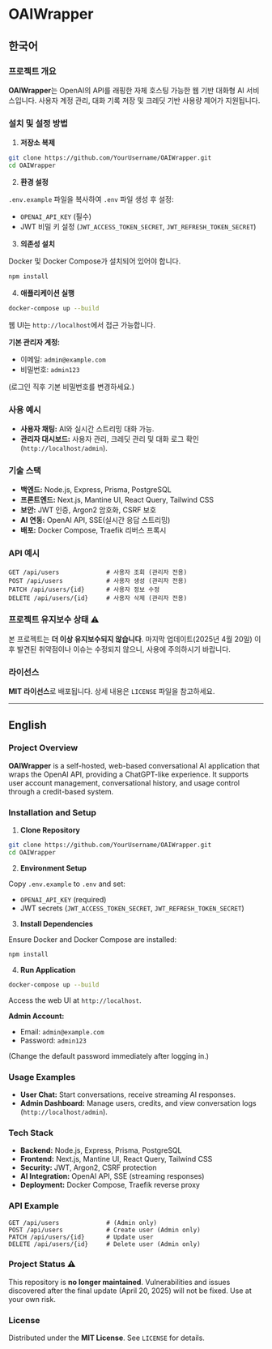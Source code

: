# OAIWrapper

## 한국어

### 프로젝트 개요

**OAIWrapper**는 OpenAI의 API를 래핑한 자체 호스팅 가능한 웹 기반 대화형 AI 서비스입니다. 사용자 계정 관리, 대화 기록 저장 및 크레딧 기반 사용량 제어가 지원됩니다.

### 설치 및 설정 방법

1. **저장소 복제**

```bash
git clone https://github.com/YourUsername/OAIWrapper.git
cd OAIWrapper
```

2. **환경 설정**

`.env.example` 파일을 복사하여 `.env` 파일 생성 후 설정:

* `OPENAI_API_KEY` (필수)
* JWT 비밀 키 설정 (`JWT_ACCESS_TOKEN_SECRET`, `JWT_REFRESH_TOKEN_SECRET`)

3. **의존성 설치**

Docker 및 Docker Compose가 설치되어 있어야 합니다.

```bash
npm install
```

4. **애플리케이션 실행**

```bash
docker-compose up --build
```

웹 UI는 `http://localhost`에서 접근 가능합니다.

**기본 관리자 계정:**

* 이메일: `admin@example.com`
* 비밀번호: `admin123`

(로그인 직후 기본 비밀번호를 변경하세요.)

### 사용 예시

* **사용자 채팅:** AI와 실시간 스트리밍 대화 가능.
* **관리자 대시보드:** 사용자 관리, 크레딧 관리 및 대화 로그 확인 (`http://localhost/admin`).

### 기술 스택

* **백엔드:** Node.js, Express, Prisma, PostgreSQL
* **프론트엔드:** Next.js, Mantine UI, React Query, Tailwind CSS
* **보안:** JWT 인증, Argon2 암호화, CSRF 보호
* **AI 연동:** OpenAI API, SSE(실시간 응답 스트리밍)
* **배포:** Docker Compose, Traefik 리버스 프록시

### API 예시

```http
GET /api/users             # 사용자 조회 (관리자 전용)
POST /api/users            # 사용자 생성 (관리자 전용)
PATCH /api/users/{id}      # 사용자 정보 수정
DELETE /api/users/{id}     # 사용자 삭제 (관리자 전용)
```

### 프로젝트 유지보수 상태 ⚠️

본 프로젝트는 **더 이상 유지보수되지 않습니다**. 마지막 업데이트(2025년 4월 20일) 이후 발견된 취약점이나 이슈는 수정되지 않으니, 사용에 주의하시기 바랍니다.

### 라이선스

**MIT 라이선스**로 배포됩니다. 상세 내용은 `LICENSE` 파일을 참고하세요.

---

## English

### Project Overview

**OAIWrapper** is a self-hosted, web-based conversational AI application that wraps the OpenAI API, providing a ChatGPT-like experience. It supports user account management, conversational history, and usage control through a credit-based system.

### Installation and Setup

1. **Clone Repository**

```bash
git clone https://github.com/YourUsername/OAIWrapper.git
cd OAIWrapper
```

2. **Environment Setup**

Copy `.env.example` to `.env` and set:

* `OPENAI_API_KEY` (required)
* JWT secrets (`JWT_ACCESS_TOKEN_SECRET`, `JWT_REFRESH_TOKEN_SECRET`)

3. **Install Dependencies**

Ensure Docker and Docker Compose are installed:

```bash
npm install
```

4. **Run Application**

```bash
docker-compose up --build
```

Access the web UI at `http://localhost`.

**Admin Account:**

* Email: `admin@example.com`
* Password: `admin123`

(Change the default password immediately after logging in.)

### Usage Examples

* **User Chat:** Start conversations, receive streaming AI responses.
* **Admin Dashboard:** Manage users, credits, and view conversation logs (`http://localhost/admin`).

### Tech Stack

* **Backend:** Node.js, Express, Prisma, PostgreSQL
* **Frontend:** Next.js, Mantine UI, React Query, Tailwind CSS
* **Security:** JWT, Argon2, CSRF protection
* **AI Integration:** OpenAI API, SSE (streaming responses)
* **Deployment:** Docker Compose, Traefik reverse proxy

### API Example

```http
GET /api/users             # (Admin only)
POST /api/users            # Create user (Admin only)
PATCH /api/users/{id}      # Update user
DELETE /api/users/{id}     # Delete user (Admin only)
```

### Project Status ⚠️

This repository is **no longer maintained**. Vulnerabilities and issues discovered after the final update (April 20, 2025) will not be fixed. Use at your own risk.

### License

Distributed under the **MIT License**. See `LICENSE` for details.
